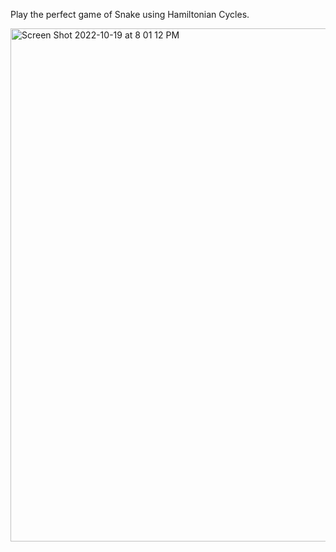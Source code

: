 Play the perfect game of Snake using Hamiltonian Cycles.

<img width="821" alt="Screen Shot 2022-10-19 at 8 01 12 PM" src="https://user-images.githubusercontent.com/54029493/196846316-3cbd60aa-11f9-4b17-928c-1e70cd5e4c51.png">
